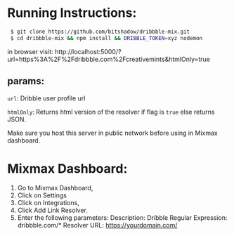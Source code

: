 Running Instructions:
=====================

```sh
 $ git clone https://github.com/bitshadow/dribbble-mix.git
 $ cd dribbble-mix && npm install && DRIBBLE_TOKEN=xyz nodemon
```

in browser visit:
    http://localhost:5000/?url=https%3A%2F%2Fdribbble.com%2Fcreativemints&htmlOnly=true
    
params:
-------
  `url`: Dribble user profile url

  `htmlOnly`: Returns html version of the resolver if flag is `true` else returns JSON.

Make sure you host this server in public network before using in Mixmax dashboard.

Mixmax Dashboard:
============
1. Go to Mixmax Dashboard,
2. Click on Settings
3. Click on Integrations,
4. Click Add Link Resolver.
5. Enter the following parameters:
   Description: Dribble
   Regular Expression: dribbble.com/*
   Resolver URL: https://yourdomain.com/
